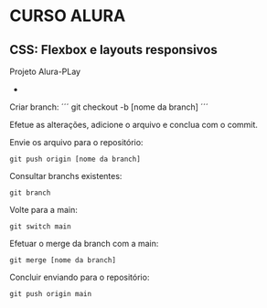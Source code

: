 # CURSO ALURA

<h2>CSS: Flexbox e layouts responsivos</h2>

Projeto Alura-PLay

-

Criar branch:
´´´
git checkout -b [nome da branch]
´´´

Efetue as alterações, adicione o arquivo e conclua com o commit.


Envie os arquivo para o repositório:
```
git push origin [nome da branch]
```

Consultar branchs existentes:
```
git branch
```

Volte para a main:
```
git switch main
```

Efetuar o merge da branch com a main:
```
git merge [nome da branch]
```

Concluir enviando para o repositório:
```
git push origin main
```
